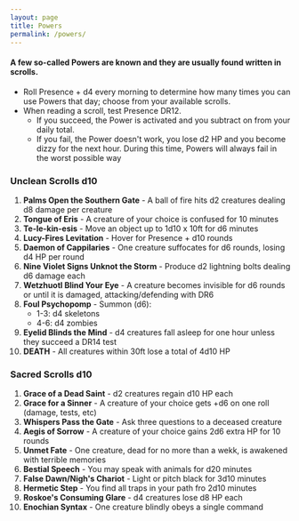 ```yaml
---
layout: page
title: Powers
permalink: /powers/
---
```


#### A few so-called Powers are known and they are usually found written in scrolls.

- Roll Presence + d4 every morning to determine how many times you can use Powers that day; choose from your available scrolls.
- When reading a scroll, test Presence DR12. 
  - If you succeed, the Power is activated and you subtract on from your daily total.
  - If you fail, the Power doesn't work, you lose d2 HP and you become dizzy for the next hour. During this time, Powers will always fail in the worst possible way 


### Unclean Scrolls d10
1. **Palms Open the Southern Gate** - A ball of fire hits d2 creatures dealing d8 damage per creature
2. **Tongue of Eris** - A creature of your choice is confused for 10 minutes
3. **Te-le-kin-esis** - Move an object up to 1d10 x 10ft for d6 minutes
4. **Lucy-Fires Levitation** - Hover for Presence + d10 rounds
5. **Daemon of Cappilaries** - One creature suffocates for d6 rounds, losing d4 HP per round
6. **Nine Violet Signs Unknot the Storm** - Produce d2 lightning bolts dealing d6 damage each
7. **Wetzhuotl Blind Your Eye** - A creature becomes invisible for d6 rounds or until it is damaged, attacking/defending with DR6
8. **Foul Psychopomp** - Summon (d6): 
    - 1-3: d4 skeletons 
    - 4-6: d4 zombies 
9. **Eyelid Blinds the Mind** - d4 creatures fall asleep for one hour unless they succeed a DR14 test
10. **DEATH** - All creatures within 30ft lose a total of 4d10 HP

### Sacred Scrolls d10
1. **Grace of a Dead Saint** - d2 creatures regain d10 HP each
2. **Grace for a Sinner** - A creature of your choice gets +d6 on one roll (damage, tests, etc)
3. **Whispers Pass the Gate** - Ask three questions to a deceased creature
4. **Aegis of Sorrow** - A creature of your choice gains 2d6 extra HP for 10 rounds
5. **Unmet Fate** - One creature, dead for no more than a wekk, is awakened with terrible memories
6. **Bestial Speech** - You may speak with animals for d20 minutes
7. **False Dawn/Nigh's Chariot** - Light or pitch black for 3d10 minutes
8. **Hermetic Step** - You find all traps in your path fro 2d10 minutes
9. **Roskoe's Consuming Glare** - d4 creatures lose d8 HP each
10. **Enochian Syntax** - One creature blindly obeys a single command
